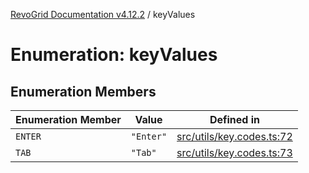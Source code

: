[RevoGrid Documentation v4.12.2](README.md) / keyValues

# Enumeration: keyValues

## Enumeration Members

| Enumeration Member | Value | Defined in |
| ------ | ------ | ------ |
| `ENTER` | `"Enter"` | [src/utils/key.codes.ts:72](https://github.com/revolist/revogrid/blob/e582d99bf63e98e148b1cd4edfa5db75a0a4d1b7/src/utils/key.codes.ts#L72) |
| `TAB` | `"Tab"` | [src/utils/key.codes.ts:73](https://github.com/revolist/revogrid/blob/e582d99bf63e98e148b1cd4edfa5db75a0a4d1b7/src/utils/key.codes.ts#L73) |
